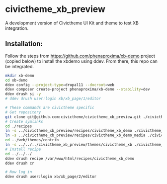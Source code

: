 # civictheme_xb_preview

A development version of Civictheme UI Kit and theme to test XB integration.

## Installation:

Follow the steps from https://github.com/phenaproxima/xb-demo project (copied below) to install the xbdemo using ddev. From there, this repo can be integrated.

```bash
mkdir xb-demo
cd xb-demo
ddev config --project-type=drupal11 --docroot=web
ddev composer create-project phenaproxima/xb-demo --stability=dev
ddev drush si -y
# ddev drush user:login xb/xb_page/1/editor

# These commands are civictheme specific
# Get repository
git clone git@github.com:civictheme/civictheme_xb_preview.git ./civictheme_xb_preview
# Create symlinks
cd ./recipes
ln -s ../civictheme_xb_preview/recipes/civictheme_xb_demo ./civictheme_xb_demo
ln -s ../civictheme_xb_preview/recipes/civictheme_xb_demo_media ./civictheme_xb_demo_media
cd ../web/themes/contrib
ln -s ../../../civictheme_xb_preview/themes/civictheme_xb ./civictheme_xb
# Install recipe
cd ../../../
ddev drush recipe /var/www/html/recipes/civictheme_xb_demo
ddev drush cr

# Now log in
ddev drush user:login xb/xb_page/2/editor
```
